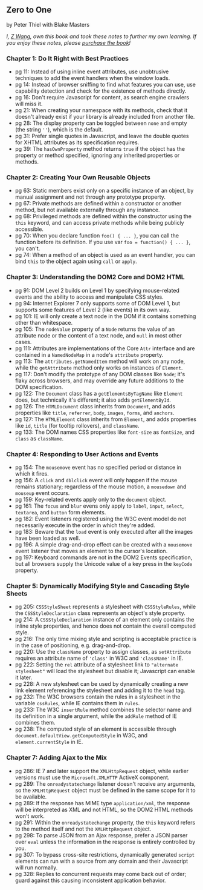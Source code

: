 ## Zero to One

by Peter Thiel with Blake Masters

*I, [Z Wang](http://thezwang.com/), own this book and took these notes to further my own learning. If you enjoy these notes, please [purchase the book](http://www.amazon.com/AdvancED-DOM-Scripting-Dynamic-Techniques/dp/1590598563)!*

### Chapter 1: Do It Right with Best Practices
* pg 11: Instead of using inline event attributes, use unobtrusive techniques to add the event handlers when the window loads.
* pg 14: Instead of browser sniffing to find what features you can use, use capability detection and check for the existence of methods directly.
* pg 16: Don't require Javascript for content, as search engine crawlers will miss it.
* pg 21: When creating your namespace with its methods, check that it doesn't already exist if your library is already included from another file.
* pg 28: The display property can be toggled between `none` and empty (the string `''`), which is the default.
* pg 31: Prefer single quotes in Javascript, and leave the double quotes for XHTML attributes as its specification requires.
* pg 39: The `hasOwnProperty` method returns `true` if the object has the property or method specified, ignoring any inherited properties or methods.

### Chapter 2: Creating Your Own Reusable Objects
* pg 63: Static members exist only on a specific instance of an object, by manual assignment and not through any prototype property.
* pg 67: Private methods are defined within a constructor or another method, but not available externally through any instance.
* pg 68: Privileged methods are defined within the constructor using the `this` keyword, and can access private methods while being publicly accessible.
* pg 70: When you declare function `foo() { ... }`, you can call the function before its definition. If you use var `foo = function() { ... }`, you can't.
* pg 74: When a method of an object is used as an event handler, you can bind `this` to the object again using `call` or `apply`.

### Chapter 3: Understanding the DOM2 Core and DOM2 HTML
* pg 91: DOM Level 2 builds on Level 1 by specifying mouse-related events and the ability to access and manipulate CSS styles.
* pg 94: Internet Explorer 7 only supports some of DOM Level 1, but supports some features of Level 2 (like events) in its own way.
* pg 101: IE will only create a text node in the DOM if it contains something other than whitespace.
* pg 105: The `nodeValue` property of a `Node` returns the value of an attribute node or the content of a text node, and `null` in most other cases.
* pg 111: Attributes are implementations of the Core `Attr` interface and are contained in a `NamedNodeMap` in a node's `attribute` property.
* pg 113: The `attributes.getNamedItem` method will work on any node, while the `getAttribute` method only works on instances of `Element`.
* pg 117: Don't modify the prototype of any DOM classes like `Node`; it's flaky across browsers, and may override any future additions to the DOM specification.
* pg 122: The `Document` class has a `getElementsByTagName` like `Element` does, but technically it's different; it also adds `getElementById`.
* pg 126: The `HTMLDocument` class inherits from `Document`, and adds properties like `title`, `referrer`, `body`, `images`, `forms`, and `anchors`.
* pg 127: The `HTMLElement` class inherits from `Element`, and adds properties like `id`, `title` (for tooltip rollovers), and `className`.
* pg 133: The DOM names CSS properties like `font-size` as `fontSize`, and `class` as `className`.

### Chapter 4: Responding to User Actions and Events
* pg 154: The `mousemove` event has no specified period or distance in which it fires.
* pg 156: A `click` and `dblclick` event will only happen if the mouse remains stationary; regardless of the mouse motion, a `mousedown` and `mouseup` event occurs.
* pg 159: Key-related events apply only to the `document` object.
* pg 161: The `focus` and `blur` evens only apply to `label`, `input`, `select`, `textarea`, and `button` form elements.
* pg 182: Event listeners registered using the W3C event model do not necessarily execute in the order in which they're added.
* pg 183: Beware that the `load` event is only executed after all the images have been loaded as well.
* pg 196: A simple drag-and-drop effect can be created with a `mousemove` event listener that moves an element to the cursor's location.
* pg 197: Keyboard commands are not in the DOM2 Events specification, but all browsers supply the Unicode value of a key press in the `keyCode` property.

### Chapter 5: Dynamically Modifying Style and Cascading Style Sheets
* pg 205: `CSSStyleSheet` represents a stylesheet with `CSSStyleRules`, while the `CSSStyleDeclaration` class represents an object's style property.
* pg 214: A `CSSStyleDeclaration` instance of an element only contains the inline style properties, and hence does not contain the overall computed style.
* pg 216: The only time mixing style and scripting is acceptable practice is in the case of positioning, e.g. drag-and-drop.
* pg 220: Use the `className` property to assign classes, as `setAttribute` requires an attribute name of `'class'` in W3C and `'className'` in IE.
* pg 222: Setting the `rel` attribute of a stylesheet link to `"alternate stylesheet"` will load the stylesheet but disable it; Javascript can enable it later.
* pg 228: A new stylesheet can be used by dynamically creating a new link element referencing the stylesheet and adding it to the `head` tag.
* pg 232: The W3C browsers contain the rules in a stylesheet in the variable `cssRules`, while IE contains them in `rules`.
* pg 233: The W3C `insertRule` method combines the selector name and its definition in a single argument, while the `addRule` method of IE combines them.
* pg 238: The computed style of an element is accessible through `document.defaultView.getComputedStyle` in W3C, and `element.currentStyle` in IE.

### Chapter 7: Adding Ajax to the Mix
* pg 286: IE 7 and later support the `XMLHttpRequest` object, while earlier versions must use the `Microsoft.XMLHTTP` ActiveX component.
* pg 289: The `onreadystatechange` listener doesn't receive any arguments, so the `XMLHttpRequest` object must be defined in the same scope for it to be available.
* pg 289: If the response has MIME type `application/xml`, the response will be interpreted as XML and not HTML, so the DOM2 HTML methods won't work.
* pg 291: Within the `onreadystatechange` property, the `this` keyword refers to the method itself and not the `XMLHttpRequest` object.
* pg 298: To parse JSON from an Ajax response, prefer a JSON parser over `eval` unless the information in the response is entirely controlled by you.
* pg 307: To bypass cross-site restrictions, dynamically generated `script` elements can run with a source from any domain and their Javascript will run normally.
* pg 328: Replies to concurrent requests may come back out of order; guard against this causing inconsistent application behavior.
